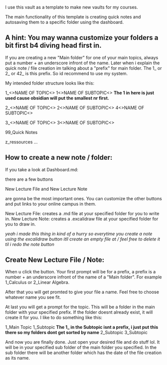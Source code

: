 I use this vault as a template to make new vaults for my courses.

The main functionality of this template is creating quick notes and 
autosaving them to a specific folder using the dashboard.

## A hint: You may wanna customize your folders a bit first b4 diving head first in.
If you are creating a new "Main folder" for one of your main topics,
always put a number + an underscore infront of the name. Later when i explain the 
quick note / file creation im talking about a "prefix" for main folder. The 1_ or 2_ or 42_ 
is this prefix. So id recommend to use my system.

My intended folder structure looks like this:

1_<>NAME OF TOPIC<> 
  1<>NAME OF SUBTOPIC<> **The 1 in here is just used cause obsidian will put the smallest nr first.**
  
2_<>NAME OF TOPIC<>
  2<>NAME OF SUBTOPIC<>
  4<>NAME OF SUBTOPIC<>
  
3_<>NAME OF TOPIC<>
  3<>NAME OF SUBTOPIC<>

99_Quick Notes

z_ressources
  ...


## How to create a new note / folder:

If you take a look at Dashboard.md:

there are a few buttons

New Lecture File and
New Lecture Note 

are gonna be the most important ones. You can customize 
the other buttons and put links to your online campus in them.

New Lecture File: creates a .md file at your specified folder for you to write in.
New Lecture Note: creates a .excalidraw file at your specified folder for you to draw in.

*yeah i made this thing in kind of a hurry so everytime you create a note
using the excalidraw button itll create an empty file at / feel free to delete it til i redo the note button*

## Create New Lecture File / Note:

When u click the button. Your first prompt will be for a prefix, a prefix is a number + an underscore infront 
of the name of a "Main folder". For example 1_Calculus or 2_Linear Algebra.

After that you will get promted to give your file a name. Feel free to choose whatever name you see fit.

At last you will get a prompt for the topic. This will be a folder in the main folder with your specified prefix.
If the folder doesnt already exist, it will create it for you. I like to do something like this:

1_Main Topic
  1_Subtopic **The 1_ in the Subtopic isnt a prefix, i just put this there so my folders dont get sorted by name**
  2_Subtopic
  3_Subtopic

And now you are finally done. Just open your desired file and do stuff lol. It will be in your specified sub folder of 
the main folder you specified. In the sub folder there will be another folder which has the date of the file creation as its name.
